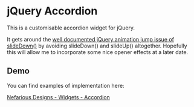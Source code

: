jQuery Accordion
================

This is a customisable accordion widget for jQuery.

It gets around the [well documented jQuery animation jump issue of slideDown()](http://jqueryfordesigners.com/slidedown-animation-jump-revisited/) by avoiding slideDown() and slideUp() altogether. Hopefully this will allow me to incorporate some nice opener effects at a later date.

Demo
----

You can find examples of implementation here:

[Nefarious Designs - Widgets - Accordion](http://nefariousdesigns.co.uk/projects/widgets/accordion/)